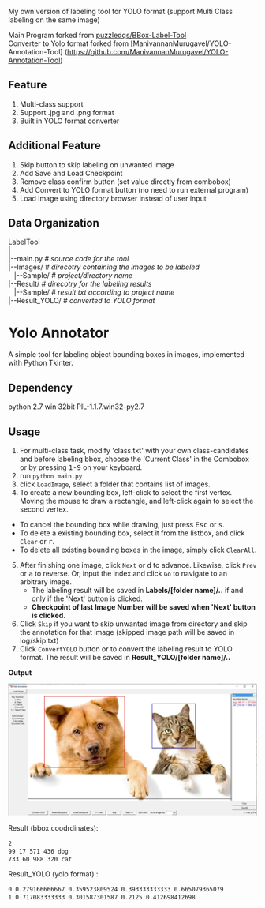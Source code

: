 My own version of labeling tool for YOLO format (support Multi Class labeling on the same image)

Main Program forked from [puzzledqs/BBox-Label-Tool](https://github.com/puzzledqs/BBox-Label-Tool/tree/multi-class)<br>
Converter to Yolo format forked from [ManivannanMurugavel/YOLO-Annotation-Tool] (https://github.com/ManivannanMurugavel/YOLO-Annotation-Tool)<br>

## Feature
1. Multi-class support 
2. Support .jpg and .png format
3. Built in YOLO format converter

## Additional Feature
1. Skip button to skip labeling on unwanted image
2. Add Save and Load Checkpoint
3. Remove class confirm button (set value directly from combobox)
4. Add Convert to YOLO format button (no need to run external program)
5. Load image using directory browser instead of user input

Data Organization
-----------------
LabelTool  
|  
|--main.py                    *# source code for the tool*  
|--Images/                    *# direcotry containing the images to be labeled* <br>
&nbsp;&nbsp;&nbsp;|--Sample/               *# project/directory name*  
|--Result/                    *# direcotry for the labeling results*  
&nbsp;&nbsp;&nbsp;|--Sample/       *# result txt according to project name* <br>
|--Result_YOLO/               *# converted to YOLO format*<br>

Yolo Annotator
===============

A simple tool for labeling object bounding boxes in images, implemented with Python Tkinter. 

Dependency
----------
python 2.7 win 32bit
PIL-1.1.7.win32-py2.7

## Usage
1. For multi-class task, modify 'class.txt' with your own class-candidates and before labeling bbox, choose the 'Current Class' in the Combobox or by pressing <kbd>1-9</kbd> on your keyboard.
2. run `python main.py` 
3. click `LoadImage`, select a folder that contains list of images.
4. To create a new bounding box, left-click to select the first vertex. Moving the mouse to draw a rectangle, and left-click again to select the second vertex.
  - To cancel the bounding box while drawing, just press <kbd>Esc</kbd> or <kbd>s</kbd>.
  - To delete a existing bounding box, select it from the listbox, and click `Clear` or <kbd>r</kbd>.
  - To delete all existing bounding boxes in the image, simply click `ClearAll`.
5. After finishing one image, click `Next` or <kbd>d</kbd> to advance. Likewise, click `Prev` or <kbd>a</kbd> to reverse. Or, input the index and click `Go` to navigate to an arbitrary image.
   - The labeling result will be saved in **Labels/[folder name]/..** if and only if the 'Next' button is clicked.
   - **Checkpoint of last Image Number will be saved when 'Next' button is clicked.**
6. Click `Skip` if you want to skip unwanted image from directory and skip the annotation for that image (skipped image path will be saved in log/skip.txt)
7. Click `ConvertYOLO` button or to convert the labeling result to YOLO format. The result will be saved in **Result_YOLO/[folder name]/..**
   
**Output**

![Example](https://github.com/gameon67/Yolo_MultiClass_LabelTool/blob/master/Examples/Capture.JPG)

Result (bbox coodrdinates):
```
2
99 17 571 436 dog
733 60 988 320 cat
```
Result_YOLO (yolo format) : 
```
0 0.279166666667 0.359523809524 0.393333333333 0.665079365079
1 0.717083333333 0.301587301587 0.2125 0.412698412698
```

